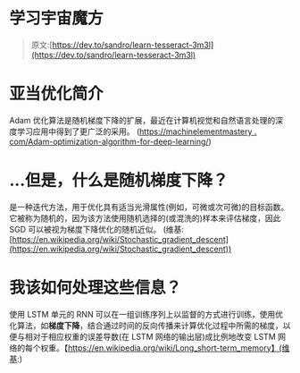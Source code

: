 # 学习宇宙魔方

> 原文:[https://dev.to/sandro/learn-tesseract-3m3l](https://dev.to/sandro/learn-tesseract-3m3l)

# [](#introduction-to-the-adam-optimization)亚当优化简介

Adam 优化算法是随机梯度下降的扩展，最近在计算机视觉和自然语言处理的深度学习应用中得到了更广泛的采用。
([https://machinelementmastery . com/Adam-optimization-algorithm-for-deep-learning/](https://machinelearningmastery.com/adam-optimization-algorithm-for-deep-learning/))

# [](#but-what-is-the-stochastic-gradient-descent)...但是，什么是随机梯度下降？

是一种迭代方法，用于优化具有适当光滑属性(例如，可微或次可微)的目标函数。它被称为随机的，因为该方法使用随机选择的(或混洗的)样本来评估梯度，因此 SGD 可以被视为梯度下降优化的随机近似。
(维基:[https://en.wikipedia.org/wiki/Stochastic_gradient_descent](https://en.wikipedia.org/wiki/Stochastic_gradient_descent))

# [](#what-do-i-do-with-this-information)我该如何处理这些信息？

使用 LSTM 单元的 RNN 可以在一组训练序列上以监督的方式进行训练，使用优化算法，如**梯度下降**，结合通过时间的反向传播来计算优化过程中所需的梯度，以便与相对于相应权重的误差导数(在 LSTM 网络的输出层)成比例地改变 LSTM 网络的每个权重。【https://en.wikipedia.org/wiki/Long_short-term_memory】(维基:)